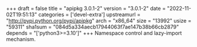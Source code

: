 +++
draft = false
title = "apipkg 3.0.1-2"
version = "3.0.1-2"
date = "2022-11-02T19:51:13"
categories = ['devel-extra']
upstreamurl = "http://pypi.python.org/pypi/apipkg"
arch = "x86_64"
size = "13992"
usize = "59311"
sha1sum = "084d5a334aecb17944063f7ae147b38b66cb2879"
depends = "['python3>=3.10']"
+++
Namespace control and lazy-import mechanism.